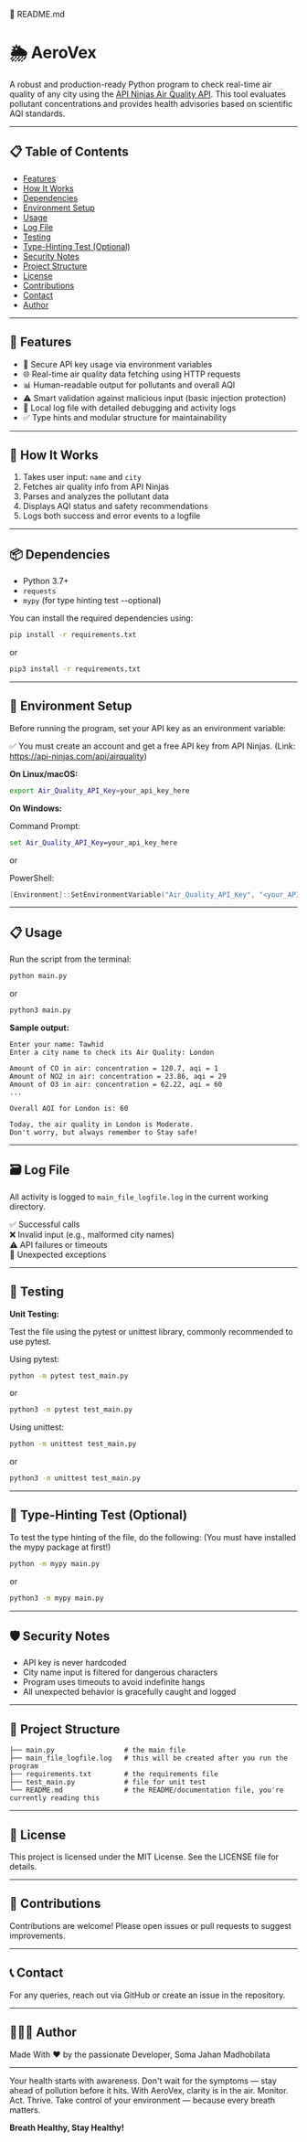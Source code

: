 📄 README.md

# 🌦️ AeroVex

A robust and production-ready Python program to check real-time air quality of any city using the [API Ninjas Air Quality API](https://api-ninjas.com/api/airquality). This tool evaluates pollutant concentrations and provides health advisories based on scientific AQI standards.

---

## 📋 Table of Contents

- [Features](#-features)
- [How It Works](#-how-it-works)
- [Dependencies](#-dependencies)
- [Environment Setup](#-environment-setup)
- [Usage](#-usage)
- [Log File](#️-log-file)
- [Testing](#-testing)
- [Type-Hinting Test (Optional)](#-type-hinting-test-optional)
- [Security Notes](#️-security-notes)
- [Project Structure](#-project-structure)
- [License](#-license)
- [Contributions](#-contributions)
- [Contact](#-contact)
- [Author](#️-author)

---

## 🔧 Features

- 🔐 Secure API key usage via environment variables
- 🌐 Real-time air quality data fetching using HTTP requests
- 📊 Human-readable output for pollutants and overall AQI
- ⚠️ Smart validation against malicious input (basic injection protection)
- 📁 Local log file with detailed debugging and activity logs
- ✅ Type hints and modular structure for maintainability

---

## 🚀 How It Works

1. Takes user input: `name` and `city`
2. Fetches air quality info from API Ninjas
3. Parses and analyzes the pollutant data
4. Displays AQI status and safety recommendations
5. Logs both success and error events to a logfile

---

## 📦 Dependencies

- Python 3.7+
- `requests`
- `mypy` (for type hinting test --optional)

You can install the required dependencies using:

```bash
pip install -r requirements.txt
```

or

```bash
pip3 install -r requirements.txt
```

---

## 🧪 Environment Setup

Before running the program, set your API key as an environment variable:

✅ You must create an account and get a free API key from API Ninjas.
(Link: https://api-ninjas.com/api/airquality)

**On Linux/macOS:**

```bash
export Air_Quality_API_Key=your_api_key_here
```

**On Windows:**

Command Prompt:
```cmd
set Air_Quality_API_Key=your_api_key_here
```

or

PowerShell:
```powershell
[Environment]::SetEnvironmentVariable("Air_Quality_API_Key", "<your_API_Key_Value>", "<environment_variable_level ie Machine or User>")
```

---

## 📋 Usage

Run the script from the terminal:

```bash
python main.py
```

or

```bash
python3 main.py
```

**Sample output:**

```
Enter your name: Tawhid
Enter a city name to check its Air Quality: London

Amount of CO in air: concentration = 120.7, aqi = 1
Amount of NO2 in air: concentration = 23.86, aqi = 29
Amount of O3 in air: concentration = 62.22, aqi = 60
...

Overall AQI for London is: 60

Today, the air quality in London is Moderate.
Don't worry, but always remember to Stay safe!
```

---

## 🗃️ Log File

All activity is logged to `main_file_logfile.log` in the current working directory.

✅ Successful calls  
❌ Invalid input (e.g., malformed city names)  
⚠️ API failures or timeouts  
🐛 Unexpected exceptions

---

## 🧪 Testing

**Unit Testing:**

Test the file using the pytest or unittest library, commonly recommended to use pytest.

Using pytest:
```bash
python -m pytest test_main.py
```

or

```bash
python3 -m pytest test_main.py
```

Using unittest:
```bash
python -m unittest test_main.py
```

or

```bash
python3 -m unittest test_main.py
```

---

## 📎 Type-Hinting Test (Optional)

To test the type hinting of the file, do the following:
(You must have installed the mypy package at first!)

```bash
python -m mypy main.py
```

or

```bash
python3 -m mypy main.py
```

---

## 🛡️ Security Notes

- API key is never hardcoded
- City name input is filtered for dangerous characters
- Program uses timeouts to avoid indefinite hangs
- All unexpected behavior is gracefully caught and logged

---

## 📁 Project Structure

```
├── main.py                 # the main file
├── main_file_logfile.log   # this will be created after you run the program
├── requirements.txt        # the requirements file
├── test_main.py            # file for unit test
└── README.md               # the README/documentation file, you're currently reading this
```

---

## 📄 License

This project is licensed under the MIT License. See the LICENSE file for details.

---

## 🤝 Contributions

Contributions are welcome! Please open issues or pull requests to suggest improvements.

---

## 📞 Contact

For any queries, reach out via GitHub or create an issue in the repository.

---

## 👩🏻‍💻 Author

Made With ❤️ by the passionate Developer, Soma Jahan Madhobilata

---

Your health starts with awareness. Don't wait for the symptoms — stay ahead of pollution before it hits. With AeroVex, clarity is in the air. Monitor. Act. Thrive. Take control of your environment — because every breath matters.

**Breath Healthy, Stay Healthy!**
